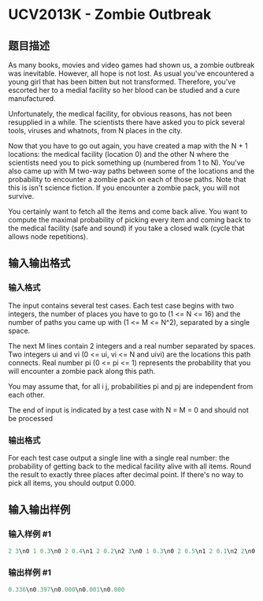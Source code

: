 # UCV2013K - Zombie Outbreak

## 题目描述

As many books, movies and video games had shown us, a zombie outbreak was inevitable. However, all hope is not lost. As usual you've encountered a young girl that has been bitten but not transformed. Therefore, you've escorted her to a medial facility so her blood can be studied and a cure manufactured.

Unfortunately, the medical facility, for obvious reasons, has not been resupplied in a while. The scientists there have asked you to pick several tools, viruses and whatnots, from N places in the city.

Now that you have to go out again, you have created a map with the N + 1 locations: the medical facility (location 0) and the other N where the scientists need you to pick something up (numbered from 1 to N). You've also came up with M two-way paths between some of the locations and the probability to encounter a zombie pack on each of those paths. Note that this is isn't science fiction. If you encounter a zombie pack, you will not survive.

You certainly want to fetch all the items and come back alive. You want to compute the maximal probability of picking every item and coming back to the medical facility (safe and sound) if you take a closed walk (cycle that allows node repetitions).

## 输入输出格式

### 输入格式

The input contains several test cases. Each test case begins with two integers, the number of places you have to go to (1 <= N <= 16) and the number of paths you came up with (1 <= M <= N^2), separated by a single space.

The next M lines contain 2 integers and a real number separated by spaces. Two integers ui and vi (0 <= ui, vi <= N and uivi) are the locations this path connects. Real number pi (0 <= pi <= 1) represents the probability that you will encounter a zombie pack along this path.

You may assume that, for all i  j, probabilities pi and pj are independent from each other.

The end of input is indicated by a test case with N = M = 0 and should not be processed

### 输出格式

For each test case output a single line with a single real number: the probability of getting back to the medical facility alive with all items. Round the result to exactly three places after decimal point. If there's no way to pick all items, you should output 0.000.

## 输入输出样例

### 输入样例 #1

```cpp
2 3\n0 1 0.3\n0 2 0.4\n1 2 0.2\n2 3\n0 1 0.3\n0 2 0.5\n1 2 0.1\n2 2\n0 1 0.1\n0 1 0.9\n2 3\n0 1 0.92\n0 2 0.92\n1 2 0.92\n2 3\n0 1 0.92\n0 2 0.92\n1 2 0.93\n0 0
```


### 输出样例 #1

```cpp
0.336\n0.397\n0.000\n0.001\n0.000
```


